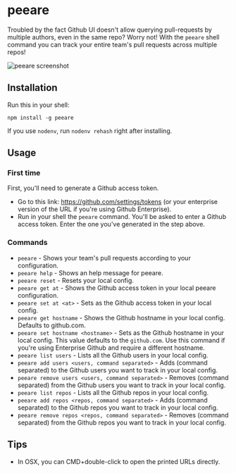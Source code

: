 # peeare

Troubled by the fact Github UI doesn't allow querying pull-requests by multiple authors, even in the same repo? Worry not! With the `peeare` shell command you can track your entire team's pull requests across multiple repos! 

![peeare screenshot](https://user-images.githubusercontent.com/1366521/35621094-dda2f77a-068b-11e8-84b1-e94377d22f36.png)

## Installation

Run this in your shell:

```
npm install -g peeare
```

If you use `nodenv`, run `nodenv rehash` right after installing.

## Usage

### First time

First, you'll need to generate a Github access token.
- Go to this link: https://github.com/settings/tokens (or your enterprise version of the URL if you're using Github Enterprise).
- Run in your shell the `peeare` command. You'll be asked to enter a Github access token. Enter the one you've generated in the step above.

### Commands

- `peeare` - Shows your team's pull requests according to your configuration.
- `peeare help` - Shows an help message for peeare.
- `peeare reset` - Resets your local config.
- `peeare get at` - Shows the Github access token in your local peeare configuration.
- `peeare set at <at>` - Sets <at> as the Github access token in your local config.
- `peeare get hostname` - Shows the Github hostname in your local config. Defaults to github.com.
- `peeare set hostname <hostname>` - Sets <hostname> as the Github hostname in your local config. This value defaults to the `github.com`. Use this command if you're using Enterprise Github and require a different hostname.
- `peeare list users` - Lists all the Github users in your local config.
- `peeare add users <users, command separated>` - Adds <users> (command separated) to the Github users you want to track in your local config.
- `peeare remove users <users, command separated>` - Removes <users> (command separated) from the Github users you want to track in your local config.
- `peeare list repos` - Lists all the Github repos in your local config.
- `peeare add repos <repos, command separated>` - Adds <repos> (command separated) to the Github repos you want to track in your local config.
- `peeare remove repos <repos, command separated>` - Removes <repos> (command separated) from the Github repos you want to track in your local config.

## Tips

- In OSX, you can CMD+double-click to open the printed URLs directly.
